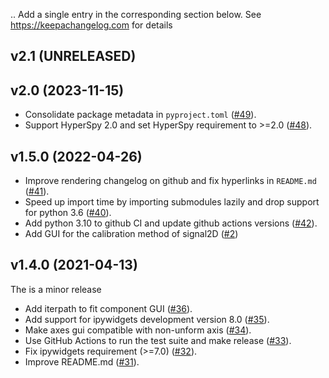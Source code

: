 ..
  Add a single entry in the corresponding section below.
  See https://keepachangelog.com for details

## v2.1 (UNRELEASED)

## v2.0 (2023-11-15)
* Consolidate package metadata in `pyproject.toml` ([#49](https://github.com/hyperspy/hyperspy_gui_ipywidgets/pull/49)).
* Support HyperSpy 2.0 and set HyperSpy requirement to >=2.0 ([#48](https://github.com/hyperspy/hyperspy_gui_ipywidgets/pull/48)).

## v1.5.0 (2022-04-26)

* Improve rendering changelog on github and fix hyperlinks in `README.md` ([#41](https://github.com/hyperspy/hyperspy_gui_ipywidgets/pull/41)).
* Speed up import time by importing submodules lazily and drop support for python 3.6 ([#40](https://github.com/hyperspy/hyperspy_gui_ipywidgets/pull/40)).
* Add python 3.10 to github CI and update github actions versions ([#42](https://github.com/hyperspy/hyperspy_gui_ipywidgets/pull/42)).
* Add GUI for the calibration method of signal2D ([#2](https://github.com/hyperspy/hyperspy_gui_ipywidgets/pull/2))

## v1.4.0 (2021-04-13)

The is a minor release

* Add iterpath to fit component GUI ([#36](https://github.com/hyperspy/hyperspy_gui_ipywidgets/pull/36)).
* Add support for ipywidgets development version 8.0 ([#35](https://github.com/hyperspy/hyperspy_gui_ipywidgets/pull/35)).
* Make axes gui compatible with non-unform axis ([#34](https://github.com/hyperspy/hyperspy_gui_ipywidgets/pull/34)).
* Use GitHub Actions to run the test suite and make release ([#33](https://github.com/hyperspy/hyperspy_gui_ipywidgets/pull/33)).
* Fix ipywidgets requirement (>=7.0) ([#32](https://github.com/hyperspy/hyperspy_gui_ipywidgets/pull/32)).
* Improve README.md ([#31](https://github.com/hyperspy/hyperspy_gui_ipywidgets/pull/31)).
